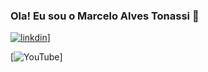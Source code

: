 ### Ola! Eu sou o Marcelo Alves Tonassi 🦉
[![linkdin](https://img.shields.io/badge/LinkedIn-0077B5?style=for-the-badge&logo=linkedin&logoColor=white)](http://www.linkedin.com/in/marcelo-alves-tonassi-59923a25)]

[![YouTube](https://img.shields.io/badge/YouTube-FF0000?style=for-the-badge&logo=youtube&logoColor=white)]


